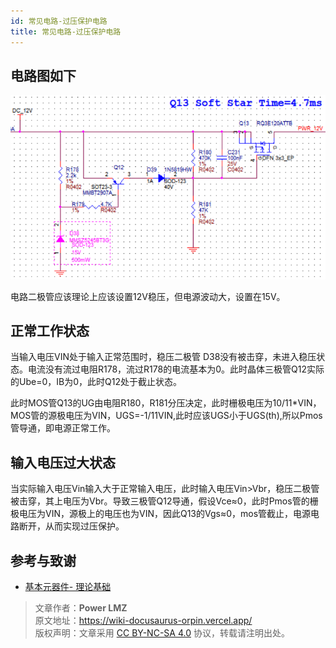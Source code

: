 ```yaml
---
id: 常见电路-过压保护电路
title: 常见电路-过压保护电路
---
```



## 电路图如下

![](https://github.com/powerLMZ/picture/blob/master/%E8%BF%87%E5%8E%8B%E4%BF%9D%E6%8A%A4%E7%94%B5%E8%B7%AF.jpg)

电路二极管应该理论上应该设置12V稳压，但电源波动大，设置在15V。

## 正常工作状态

当输入电压VIN处于输入正常范围时，稳压二极管 D38没有被击穿，未进入稳压状态。电流没有流过电阻R178，流过R178的电流基本为0。此时晶体三极管Q12实际的Ube=0，IB为0，此时Q12处于截止状态。

此时MOS管Q13的UG由电阻R180，R181分压决定，此时栅极电压为10/11*VIN，MOS管的源极电压为VIN，UGS=-1/11VIN,此时应该UGS小于UGS(th),所以Pmos管导通，即电源正常工作。

## 输入电压过大状态

当实际输入电压Vin输入大于正常输入电压，此时输入电压Vin>Vbr，稳压二极管被击穿，其上电压为Vbr。导致三极管Q12导通，假设Vce≈0，此时Pmos管的栅极电压为VIN，源极上的电压也为VIN，因此Q13的Vgs≈0，mos管截止，电源电路断开，从而实现过压保护。



## 参考与致谢

- [基本元器件- 理论基础](https://wiki-power.com)

> 文章作者：**Power LMZ**  
> 原文地址：https://wiki-docusaurus-orpin.vercel.app/  
> 版权声明：文章采用 [CC BY-NC-SA 4.0](https://creativecommons.org/licenses/by/4.0/deed.zh) 协议，转载请注明出处。
